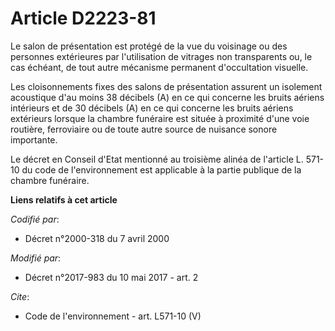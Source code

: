 # Article D2223-81

Le salon de présentation est protégé de la vue du voisinage ou des personnes extérieures par l'utilisation de vitrages non
transparents ou, le cas échéant, de tout autre mécanisme permanent d'occultation visuelle. 

Les cloisonnements fixes des salons de présentation assurent un isolement acoustique d'au moins 38 décibels (A) en ce qui
concerne les bruits aériens intérieurs et de 30 décibels (A) en ce qui concerne les bruits aériens extérieurs lorsque la
chambre funéraire est située à proximité d'une voie routière, ferroviaire ou de toute autre source de nuisance sonore
importante. 

Le décret en Conseil d'Etat mentionné au troisième alinéa de l'article L. 571-10 du code de l'environnement est applicable à
la partie publique de la chambre funéraire.

**Liens relatifs à cet article**

_Codifié par_:

  - Décret n°2000-318 du 7 avril 2000

_Modifié par_:

  - Décret n°2017-983 du 10 mai 2017 - art. 2

_Cite_:

  - Code de l'environnement - art. L571-10 (V)
